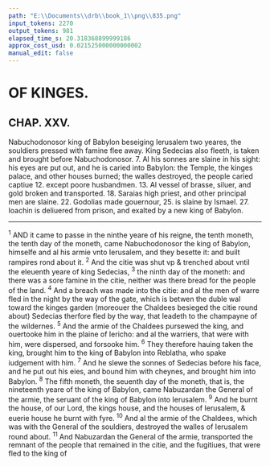 ```yaml
---
path: "E:\\Documents\\drb\\book_1\\png\\835.png"
input_tokens: 2270
output_tokens: 981
elapsed_time_s: 20.318368899999186
approx_cost_usd: 0.021525000000000002
manual_edit: false
---
```

# OF KINGES.

## CHAP. XXV.

Nabuchodonosor king of Babylon beseiging Ierusalem two yeares, the souldiers pressed with famine flee away. King Sedecias also fleeth, is taken and brought before Nabuchodonosor. 7. Al his sonnes are slaine in his sight: his eyes are put out, and he is caried into Babylon: the Temple, the kinges palace, and other houses burned; the walles destroyed, the people caried captiue 12. except poore husbandmen. 13. Al vessel of brasse, siluer, and gold broken and transported. 18. Saraias high priest, and other principal men are slaine. 22. Godolias made gouernour, 25. is slaine by Ismael. 27. Ioachin is deliuered from prison, and exalted by a new king of Babylon.

<hr>

<sup>1</sup> AND it came to passe in the ninthe yeare of his reigne, the tenth moneth, the tenth day of the moneth, came Nabuchodonosor the king of Babylon, himselfe and al his armie vnto Ierusalem, and they besette it: and built rampires rond about it. <sup>2</sup> And the citie was shut vp & trenched about vntil the eleuenth yeare of king Sedecias, <sup>3</sup> the ninth day of the moneth: and there was a sore famine in the citie, neither was there bread for the people of the land. <sup>4</sup> And a breach was made into the citie: and al the men of warre fled in the night by the way of the gate, which is betwen the duble wal toward the kinges garden (moreouer the Chaldees besieged the citie round about) Sedecias therfore fled by the way, that leadeth to the champayne of the wildernes. <sup>5</sup> And the armie of the Chaldees pursewed the king, and ouertooke him in the plaine of Iericho: and al the warriers, that were with him, were dispersed, and forsooke him. <sup>6</sup> They therefore hauing taken the king, brought him to the king of Babylon into Reblatha, who spake iudgement with him. <sup>7</sup> And he slewe the sonnes of Sedecias before his face, and he put out his eies, and bound him with cheynes, and brought him into Babylon. <sup>8</sup> The fifth moneth, the seuenth day of the moneth, that is, the nineteenth yeare of the king of Babylon, came Nabuzardan the General of the armie, the seruant of the king of Babylon into Ierusalem. <sup>9</sup> And he burnt the house, of our Lord, the kings house, and the houses of Ierusalem, & euerie house he burnt with fyre. <sup>10</sup> And al the armie of the Chaldees, which was with the General of the souldiers, destroyed the walles of Ierusalem round about. <sup>11</sup> And Nabuzardan the General of the armie, transported the remnant of the people that remained in the citie, and the fugitiues, that were fled to the king of

[^1]: Certaine false prophetes perswaded the king and the people not to beleue the true prophetes, which forwarned them of these calamities, because (sayd they) they con tradicte one an other, Iere- mie saying Ier. 32. & 34. *The eies of Sedecias should see the eies of Nabu- chodonosor, and should be led into Baby- lon*: and Eze- chiel saying (c. 12. v. 13.) *that he should not see Babylon*. ::Both saying most truly: for he was caried thither after his eyes were put out. Iosephus. li. 10. Antiq. c. 10.